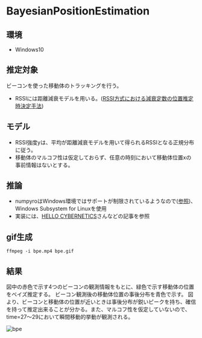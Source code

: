 # BayesianPositionEstimation
## 環境
- Windows10

## 推定対象
ビーコンを使った移動体のトラッキングを行う。
- RSSIには距離減衰モデルを用いる。([RSSI方式における減衰定数の位置推定時決定手法](https://www.jstage.jst.go.jp/article/ieejeiss/128/10/128_10_1509/_pdf/-char/ja))
## モデル
- RSSI強度yは、平均が距離減衰モデルを用いて得られるRSSIとなる正規分布に従う。
- 移動体のマルコフ性は仮定しておらず、任意の時刻において移動体位置xの事前情報はないとする。

## 推論
- numpyroはWindows環境ではサポートが制限されているようなので([参照](https://pypi.org/project/numpyro/))、Windows Subsystem for Linuxを使用
- 実装には、[HELLO CYBERNETICS](https://www.hellocybernetics.tech/entry/2020/09/09/093000)さんなどの記事を参照

## gif生成
```
ffmpeg -i bpe.mp4 bpe.gif
```

## 結果
図中の赤色で示す4つのビーコンの観測情報をもとに、緑色で示す移動体の位置をベイズ推定する。
ビーコン観測後の移動体位置の事後分布を青色で示す。
図より、ビーコンと移動体の位置が近いときは事後分布が鋭いピークを持ち、確信を持って推定出来ることが分かる。また、マルコフ性を仮定していないので、time=27～29において瞬間移動的挙動が観測される。

![bpe](https://user-images.githubusercontent.com/50258785/98467489-ef0b8080-2218-11eb-8d49-31ecd50df509.gif)
<!--
## notebook実行方法
poetryコマンドを先頭につけてjupyter labを立ち上げてもpoetry環境がkernelに追加されていなかったので、[Qiita記事](https://qiita.com/yuki-shark/items/fba874a109f04004158b)に従って追加した。